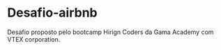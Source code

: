 # Desafio-airbnb

Desafio proposto pelo bootcamp Hirign Coders da Gama Academy com VTEX corporation.

